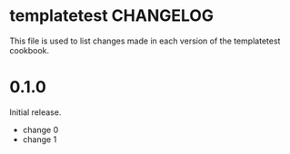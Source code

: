 # templatetest CHANGELOG

This file is used to list changes made in each version of the templatetest cookbook.

# 0.1.0

Initial release.

- change 0
- change 1

